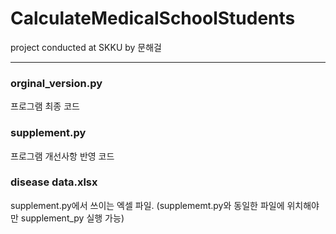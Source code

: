 # CalculateMedicalSchoolStudents
project conducted at SKKU by 문해걸

***

### orginal_version.py
프로그램 최종 코드


### supplement.py
프로그램 개선사항 반영 코드


### disease data.xlsx
supplement.py에서 쓰이는 엑셀 파일.
(supplememt.py와 동일한 파일에 위치해야만 supplement_py 실행 가능)



